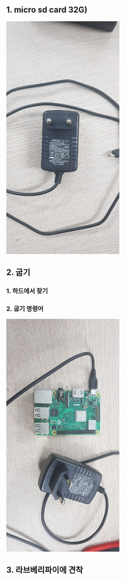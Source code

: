 ## 1. micro sd card 32G)
<img src="KakaoTalk_Image_2021-04-20-12-51-27.jpeg" width="300"/>

## 2. 굽기
  ### 1. 하드에서 찾기
  ### 2. 굽기 명령어 
  
<img src="KakaoTalk_Image_2021-04-20-12-51-14.jpeg"  width="300"/>

## 3. 라브베리파이에 견착
